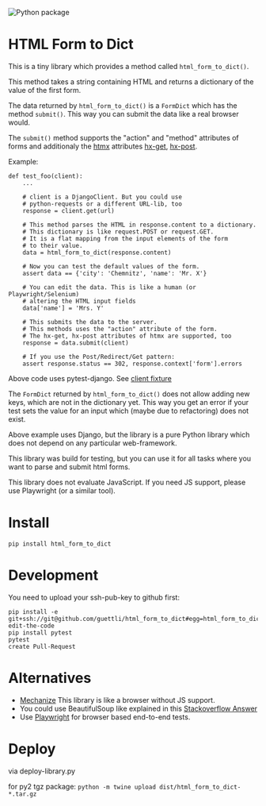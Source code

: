
![Python package](https://github.com/guettli/html_form_to_dict/workflows/Python%20package/badge.svg)

# HTML Form to Dict

This is a tiny library which provides a method called `html_form_to_dict()`.

This method takes a string containing HTML and returns a dictionary of the value of the first form.

The data returned by `html_form_to_dict()` is a `FormDict` which has the method `submit()`. This way
you can submit the data like a real browser would.

The `submit()` method supports the "action" and "method" attributes of forms and additionaly the [htmx](//htmx.org) attributes [hx-get](https://htmx.org/attributes/hx-get/), [hx-post](https://htmx.org/attributes/hx-post/).

Example:

```
def test_foo(client):
    ...
    
    # client is a DjangoClient. But you could use
    # python-requests or a different URL-lib, too
    response = client.get(url)
    
    # This method parses the HTML in response.content to a dictionary.
    # This dictionary is like request.POST or request.GET.
    # It is a flat mapping from the input elements of the form
    # to their value.
    data = html_form_to_dict(response.content)
    
    # Now you can test the default values of the form.
    assert data == {'city': 'Chemnitz', 'name': 'Mr. X'}
    
    # You can edit the data. This is like a human (or Playwright/Selenium)
    # altering the HTML input fields
    data['name'] = 'Mrs. Y'
    
    # This submits the data to the server.
    # This methods uses the "action" attribute of the form.
    # The hx-get, hx-post attributes of htmx are supported, too
    response = data.submit(client)
    
    # If you use the Post/Redirect/Get pattern:
    assert response.status == 302, response.context['form'].errors
```

Above code uses pytest-django. See [client fixture](https://pytest-django.readthedocs.io/en/latest/helpers.html#client-django-test-client)

The `FormDict` returned by `html_form_to_dict()` does not allow adding new
keys, which are not in the dictionary yet. This way you get an error if your
test sets the value for an input which (maybe due to refactoring) does not exist.

Above example uses Django, but the library is a pure Python library which does not depend on any
particular web-framework.

This library was build for testing, but you can use it for all tasks where you
want to parse and submit html forms.

This library does not evaluate JavaScript. If you need JS support, please use Playwright (or a similar tool).

# Install

```shell
pip install html_form_to_dict
```

# Development

You need to upload your ssh-pub-key to github first:

```shell
pip install -e git+ssh://git@github.com/guettli/html_form_to_dict#egg=html_form_to_dict
edit-the-code
pip install pytest
pytest
create Pull-Request
```

# Alternatives

* [Mechanize](https://mechanize.readthedocs.io/en/latest/) This library is like a browser without JS support.
* You could use BeautifulSoup like explained in this [Stackoverflow Answer](https://stackoverflow.com/a/65571001/633961)
* Use [Playwright](https://playwright.dev/) for browser based end-to-end tests.

# Deploy

via deploy-library.py

for py2 tgz package: `python -m twine upload dist/html_form_to_dict-*.tar.gz`

